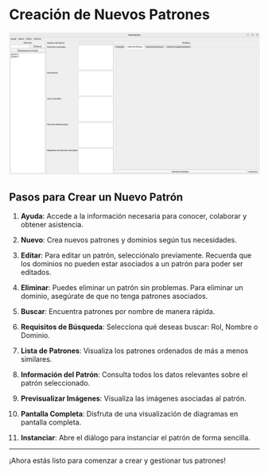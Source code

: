 # Creación de Nuevos Patrones

![Inserta aquí tu imagen](./12.png)

## Pasos para Crear un Nuevo Patrón

1. **Ayuda**: Accede a la información necesaria para conocer, colaborar y obtener asistencia.
   
2. **Nuevo**: Crea nuevos patrones y dominios según tus necesidades.

3. **Editar**: Para editar un patrón, selecciónalo previamente. Recuerda que los dominios no pueden estar asociados a un patrón para poder ser editados.

4. **Eliminar**: Puedes eliminar un patrón sin problemas. Para eliminar un dominio, asegúrate de que no tenga patrones asociados.

5. **Buscar**: Encuentra patrones por nombre de manera rápida.

6. **Requisitos de Búsqueda**: Selecciona qué deseas buscar: Rol, Nombre o Dominio.

7. **Lista de Patrones**: Visualiza los patrones ordenados de más a menos similares.

8. **Información del Patrón**: Consulta todos los datos relevantes sobre el patrón seleccionado.

9. **Previsualizar Imágenes**: Visualiza las imágenes asociadas al patrón.

10. **Pantalla Completa**: Disfruta de una visualización de diagramas en pantalla completa.

11. **Instanciar**: Abre el diálogo para instanciar el patrón de forma sencilla.

---

¡Ahora estás listo para comenzar a crear y gestionar tus patrones!
